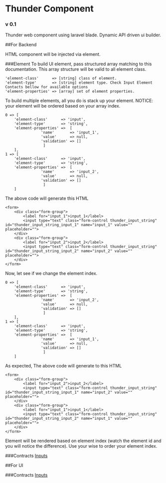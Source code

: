 # Thunder Component
### v 0.1
Thunder web component using laravel blade. Dynamic API driven ui builder. 

##For Backend

HTML component will be injected via element. 

###Element 
To build UI element, pass structured array matching to this documentation. This array structure will be valid to all element class.

	'element-class'      => [string] class of element.
	'element-type'       => [string] element type. Check Input Element Contacts bellow for available options
	'element-properties' => [array] set of element properties.

To build multiple elements, all you do is stack up your element. NOTICE: your element will be ordered based on your array index.

 	0 => [
		'element-class'      => 'input',
		'element-type'       => 'string',
		'element-properties' =>  [
					'name'       => 'input_1',
					'value'      => null,
					'validation' => []
				     ]
		],
 	1 => [
		'element-class'      => 'input',
		'element-type'       => 'string',
		'element-properties' =>  [
					'name'       => 'input_2',
					'value'      => null,
					'validation' => []
				     ]
		]
		
The above code will generate this HTML

	<form>
		<div class="form-group">
			<label for="input_1">input_1</label>
			<input type="text" class="form-control thunder_input_string" id="thunder_input_string_input_1" name="input_1" value="" placeholder="">
		</div>
		<div class="form-group">
			<label for="input_2">input_2</label>
			<input type="text" class="form-control thunder_input_string" id="thunder_input_string_input_2" name="input_2" value="" placeholder="">
		</div>		
	</form>
	
Now, let see if we change the element index.

 	0 => [
		'element-class'      => 'input',
		'element-type'       => 'string',
		'element-properties' =>  [
					'name'       => 'input_2',
					'value'      => null,
					'validation' => []
				     ]
		],
 	1 => [
		'element-class'      => 'input',
		'element-type'       => 'string',
		'element-properties' =>  [
					'name'       => 'input_1',
					'value'      => null,
					'validation' => []
				     ]
		]
		
As expected, The above code will generate to this HTML

	<form>
		<div class="form-group">
			<label for="input_2">input_2</label>
			<input type="text" class="form-control thunder_input_string" id="thunder_input_string_input_1" name="input_2" value="" placeholder="">
		</div>
		<div class="form-group">
			<label for="input_1">input_1</label>
			<input type="text" class="form-control thunder_input_string" id="thunder_input_string_input_2" name="input_1" value="" placeholder="">
		</div>		
	</form>	

Element will be rendered based on element index (watch the element id and you will notice the difference). Use your wise to order your element index.

###Contracts 
[Inputs](https://github.com/ThunderID/ThunderComponents/blob/master/Contracts/Backend/Inputs.mdown)

##For UI

###Contracts 
[Inputs](https://github.com/ThunderID/ThunderComponents/blob/master/Contracts/UI/inputs.mdown)
